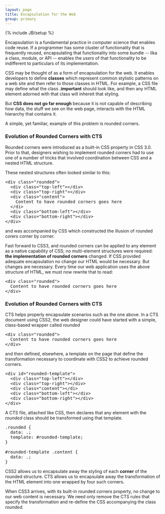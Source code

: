 ```yaml
---
layout: page
title: Encapsulation for the Web
group: primary
---
```

{% include JB/setup %}

Encapsulation is a fundamental practice in computer science that enables code
reuse. If a programmer has some cluster of functionality that is frequently
reused, encapsulating that functionality into some bundle -- lika a class,
module, or API -- enables the *users* of that functionality to be indifferent
to particulars of its implementation.

CSS may be thought of as a form of encapsulation for the web. It enables
developers to define **classes** which represent common stylistic patterns on a
web site and then refer to those classes in HTML. For example, a CSS file may
define what the class **.important** should look like, and then any HTML
element adorned with that class will inhereit that styling.

But **CSS does not go far enough** because it is not capable of describing how
data, the stuff we see on the web page, interacts with the HTML hierarchy that
contains it. 

A simple, yet familiar, example of this problem is rounded corners.

### Evolution of Rounded Corners with CTS

Rounded corners were introduced as a built-in CSS property in CSS 3.0. Prior to
that, designers wishing to implement rounded corners had to use one of a number
of tricks that involved coordination between CSS and a nested HTML structure.

These nested structures often looked similar to this:

<pre class="prettyprint example" data-type="html">
&lt;div class="rounded"&gt;
  &lt;div class="top-left"&gt;&lt;/div&gt;
  &lt;div class="top-right"&gt;&lt;/div&gt;
  &lt;div class="content"&gt;
    Content to have rounded corners goes here
  &lt;/di&gt;
  &lt;div class="bottom-left"&gt;&lt;/div&gt;
  &lt;div class="bottom-right"&gt;&lt;/div&gt;
&lt;/div&gt;
</pre>

and was accompanied by CSS which constructed the illusion of rounded corers
corner by corner.

Fast forward to CSS3, and rounded corners can be applied to any element as a
native capability of CSS; no multi-element structures were required: **the
implementation of rounded corners** changed. If CSS provided adequate
encapsulation no change our HTML would be necessary. But changes are necessary.
Every time our web application uses the above structure of HTML, we must now
rewrite that to read:

<pre class="prettyprint example" data-type="html">
&lt;div class="rounded"&gt;
  Content to have rounded corners goes here
&lt;/div&gt;
</pre>

### Evolution of Rounded Corners with CTS

CTS helps properly encapsulate scenarios such as the one above. In a CTS
document using CSS2, the web designer could have started with a simple,
class-based wrapper called *rounded*

<pre class="prettyprint example" data-type="html">
&lt;div class="rounded"&gt;
  Content to have rounded corners goes here
&lt;/div&gt;
</pre>

and then defined, elsewhere, a template on the page that define the
transformation necessary to coordinate with CSS2 to achieve rounded corners.

<pre class="prettyprint example" data-type="html">
&lt;div id="rounded-template"&gt;
  &lt;div class="top-left"&gt;&lt;/div&gt;
  &lt;div class="top-right"&gt;&lt;/div&gt;
  &lt;div class="content"&gt;&lt;/di&gt;
  &lt;div class="bottom-left"&gt;&lt;/div&gt;
  &lt;div class="bottom-right"&gt;&lt;/div&gt;
&lt;/div&gt;
</pre>

A CTS file, attached like CSS, then declares that any element with the
*rounded* class should be transformed using that template.

<pre class="prettyprint example" data-type="css">
.rounded {
  data: .;
  template: #rounded-template;
}

#rounded-template .content {
  data: .;
}
</pre>

CSS2 allows us to encapsulate away the styling of each **corner** of the
rounded structure. CTS allows us to encapsulate away the transformation of the
HTML element into one wrapped by four such corners.

When CSS3 arrives, with its built-in rounded corners property, no change to our
web content is necessary. We need only remove the CTS rules that specify the
transformation and re-define the CSS accompanying the class *rounded*.

